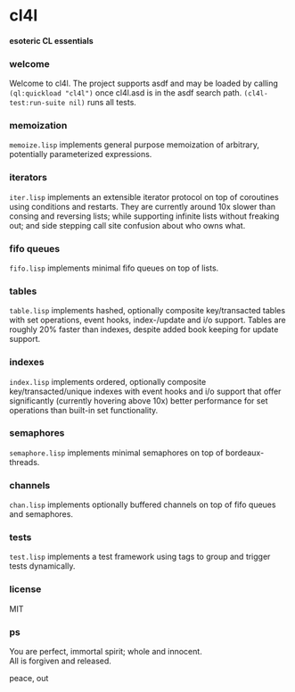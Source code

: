 # cl4l
#### esoteric CL essentials

### welcome
Welcome to cl4l. The project supports asdf and may be loaded by calling ```(ql:quickload "cl4l")``` once cl4l.asd is in the asdf search path. ```(cl4l-test:run-suite nil)``` runs all tests.

### memoization
```memoize.lisp``` implements general purpose memoization of arbitrary, potentially parameterized expressions.

### iterators
```iter.lisp``` implements an extensible iterator protocol on top of coroutines using conditions and restarts. They are currently around 10x slower than consing and reversing lists; while supporting infinite lists without freaking out; and side stepping call site confusion about who owns what.

### fifo queues
```fifo.lisp``` implements minimal fifo queues on top of lists.

### tables
```table.lisp``` implements hashed, optionally composite key/transacted tables with set operations, event hooks, index-/update and i/o support. Tables are roughly 20% faster than indexes, despite added book keeping for update support.

### indexes
```index.lisp``` implements ordered, optionally composite key/transacted/unique indexes with event hooks and i/o support that offer significantly (currently hovering above 10x) better performance for set operations than built-in set functionality.

### semaphores
```semaphore.lisp``` implements minimal semaphores on top of bordeaux-threads.

### channels
```chan.lisp``` implements optionally buffered channels on top of fifo queues and semaphores.

### tests
```test.lisp``` implements a test framework using tags to group and trigger tests dynamically.

### license
MIT

### ps
You are perfect, immortal spirit; whole and innocent.<br/>
All is forgiven and released.

peace, out<br/>

